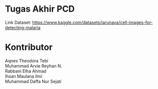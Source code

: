 # Tugas Akhir PCD
 Link Dataset: https://www.kaggle.com/datasets/iarunava/cell-images-for-detecting-malaria
# Kontributor
Aqnes Theodora Tebi </br>
Muhammad Arvie Reyhan N.</br>
Rabbani Elha Ahmad</br>
Ihsan Maulana Ilmi</br>
Muhammad Daffa Nur Sejati

